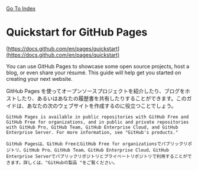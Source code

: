[Go To Index](../)
# Quickstart for GitHub Pages

[https://docs.github.com/en/pages/quickstart](https://docs.github.com/en/pages/quickstart)

You can use GitHub Pages to showcase some open source projects, host a blog, or even share your résumé. This guide will help get you started on creating your next website.

GitHub Pages を使ってオープンソースプロジェクトを紹介したり、ブログをホストしたり、あるいはあなたの履歴書を共有したりすることができます。このガイドは、あなたの次のウェブサイトを作成するのに役立つことでしょう。

```
GitHub Pages is available in public repositories with GitHub Free and GitHub Free for organizations, and in public and private repositories with GitHub Pro, GitHub Team, GitHub Enterprise Cloud, and GitHub Enterprise Server. For more information, see "GitHub's products."

GitHub Pagesは、GitHub FreeとGitHub Free for organizationsでパブリックリポジトリ、GitHub Pro、GitHub Team、GitHub Enterprise Cloud、GitHub Enterprise Serverでパブリックリポジトリとプライベートリポジトリで利用することができます。詳しくは、"GitHubの製品 "をご覧ください。
```